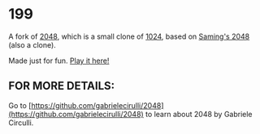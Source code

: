 # 199
A fork of [2048](https://github.com/gabrielecirulli/2048), which is a small clone of [1024](https://play.google.com/store/apps/details?id=com.veewo.a1024), based on [Saming's 2048](http://saming.fr/p/2048/) (also a clone).

Made just for fun. [Play it here!](http://thearst3rd.github.io/2048-lucas-numbers-199/)

## FOR MORE DETAILS:

Go to [https://github.com/gabrielecirulli/2048](https://github.com/gabrielecirulli/2048) to learn about 2048 by Gabriele Circulli.